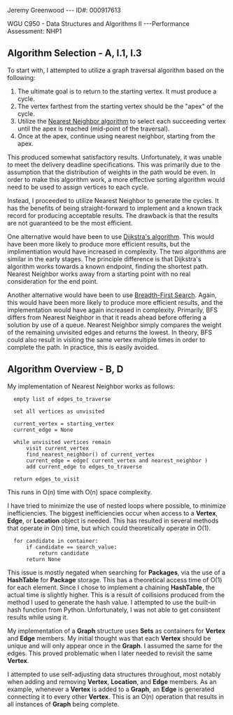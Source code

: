 Jeremy Greenwood --- ID#: 000917613

WGU C950 - Data Structures and Algorithms II ---Performance Assessment: NHP1

## Algorithm Selection - A, I.1, I.3
To start with, I attempted to utilize a graph traversal algorithm based on the following:
1. The ultimate goal is to return to the starting vertex. It must produce a cycle.
2. The vertex farthest from the starting vertex should be the "apex" of the cycle.
3. Utilize the [Nearest Neighbor algorithm](https://en.wikipedia.org/wiki/Nearest_neighbour_algorithm) to select each succeeding vertex until the apex is reached (mid-point of the traversal).
4. Once at the apex, continue using nearest neighbor, starting from the apex.

This produced somewhat satisfactory results. Unfortunately, it was unable to meet the delivery deadline specifications. This was primarily due to the assumption that the distribution of weights in the path would be even. In order to make this algorithm work, a more effective sorting algorithm would need to be used to assign vertices to each cycle.

Instead, I proceeded to utilize Nearest Neighbor to generate the cycles. It has the benefits of being straight-forward to implement and a known track record for producing acceptable results. The drawback is that the results are not guaranteed to be the most efficient.

One alternative would have been to use [Dijkstra's algorithm](https://en.wikipedia.org/wiki/Dijkstra%27s_algorithm). This would have been more likely to produce more efficient results, but the implimentiation would have increased in complexity. The two algorithms are similar in the early stages. The principle difference is that Dijkstra's algorithm works towards a known endpoint, finding the shortest path. Nearest Neighbor works away from a starting point with no real consideration for the end point.

Another alternative would have been to use [Breadth-First Search](https://en.wikipedia.org/wiki/Breadth-first_search). Again, this would have been more likely to produce more efficient results, and the implementation would have again increased in complexity. Primarily, BFS differs from Nearest Neighbor in that it reads ahead before offering a solution by use of a queue. Nearest Neighbor simply compares the weight of the remaining unvisited edges and returns the lowest. In theory, BFS could also result in visiting the same vertex multiple times in order to complete the path. In practice, this is easily avoided.

## Algorithm Overview - B, D
My implementation of Nearest Neighbor works as follows:
```
  empty list of edges_to_traverse
  
  set all vertices as unvisited
    
  current_vertex = starting_vertex
  current_edge = None
  
  while unvisited vertices remain
      visit current_vertex
      find_nearest_neighbor() of current_vertex
      current_edge = edge( current_vertex and nearest_neighbor )
      add current_edge to edges_to_traverse
      
  return edges_to_visit
```

This runs in O(n) time with O(n) space complexity.

I have tried to minimize the use of nested loops where possible, to minimize inefficiencies. The biggest inefficiencies occur when access to a __Vertex__, __Edge__, or __Location__ object is needed. This has resulted in several methods that operate in O(n) time, but which could theoretically operate in O(1).
```        
  for candidate in container:
      if candidate == search_value:
          return candidate
      return None
```

This issue is mostly negated when searching for __Packages__, via the use of a __HashTable__ for __Package__ storage. This has a theoretical access time of O(1) for each element. Since I chose to implement a chaining __HashTable__, the actual time is slightly higher. This is a result of collisions produced from the method I used to generate the hash value. I attempted to use the built-in hash function from Python. Unfortunately, I was not able to get consistent results while using it.

My implementation of a __Graph__ structure uses __Sets__ as containers for __Vertex__ and __Edge__ members. My initial thought was that each __Vertex__ should be unique and will only appear once in the __Graph__. I assumed the same for the edges. This proved problematic when I later needed to revisit the same __Vertex__.

I attempted to use self-adjusting data structures throughout, most notably when adding and removing __Vertex__, __Location__, and __Edge__ members. As an example, whenever a __Vertex__ is added to a __Graph__, an __Edge__ is generated connecting it to every other __Vertex__. This is an O(n) operation that results in all instances of __Graph__ being complete.
